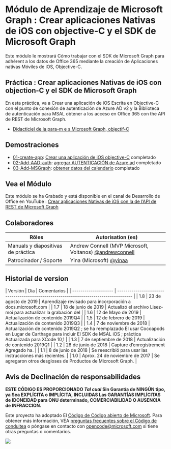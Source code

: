 # <a name="mdulo-de-aprendizaje-de-microsoft-graph-crear-aplicaciones-nativas-de-ios-con-objective-c-y-el-sdk-de-microsoft-graph"></a>Módulo de Aprendizaje de Microsoft Graph : Crear aplicaciones Nativas de iOS con objective-C y el SDK de Microsoft Graph

Este módulo le mostrará Cómo trabajar con el SDK de Microsoft Graph para adhérent a los datos de Office 365 mediante la creación de Aplicaciones nativas Móviles de iOS, Objective-C.

## <a name="prctica-crear-aplicaciones-nativas-de-ios-con-objective-c-y-el-sdk-de-microsoft-graph"></a>Práctica : Crear aplicaciones Nativas de iOS con objection-C y el SDK de Microsoft Graph

En esta práctica, va a Crear una aplicación de iOS Escrita en Objective-C con el punto de conexión de autenticación de Azure AD v2 y la Biblioteca de autenticación para MSAL obtener a los acceso en Office 365 con the API de REST de Microsoft Graph.

- [Didacticiel de la para-m e s Microsoft Graph, objectif-C](https://docs.microsoft.com/graph/tutorials/ios-objectivec)

## <a name="demostraciones"></a>Demostraciones

- [01-create-app](demos/01-create-app): [Crear una aplicación de iOS objective-C](https://docs.microsoft.com/graph/tutorials/ios-objectivec?tutorial-step=1) completado
- [02-Add-AAD-auth](demos/02-add-aad-auth): [agregar AUTENTICACIÓN de Azure ad](https://docs.microsoft.com/graph/tutorials/ios-objectivec?tutorial-step=3) completado
- [03-Add-MSGraph](demos/03-add-msgraph): [obtener datos del calendario](https://docs.microsoft.com/graph/tutorials/ios-objectivec?tutorial-step=4) completado

## <a name="vea-el-mdulo"></a>Vea el Módulo

Este módulo se ha Grabado y está disponible en el canal de Desarrollo de Office en YouTube : [Crear aplicaciones Nativas de iOS con la de l’API de REST de Microsoft Graph](https://youtu.be/Gg8Qy1Dqyzw)

## <a name="colaboradores"></a>Colaboradores

| Rôles | Autorisation (es) |
| -------------------- | ------------------------------------------------------------------------------------- |
| Manuals y diapositivas de práctica | Andrew Connell (MVP Microsoft, Voitanos) [@andrewconnell](//github.com/andrewconnell) |
| Patrocinador / Soporte | Yina (Microsoft) [@yinaa](//github.com/yinaa) |

## <a name="historial-de-versiones"></a>Historial de version

| Versión | Día | Comentarios |
| -------------------- | ------------------------------------------------------------------------------------- |
| 1.8 | 23 de agosto de 2019 | Aprendizaje revisado para incorporación a docs.microsoft.com |
| 1.7 | 18 de junio de 2019 | Actualizó el archivo Lisez-moi para actualizar la grabación del |
| 1.6 | 12 de Mayo de 2019 | Actualización de contenido 2019Q4 |
| 1,5 | 12 de febrero de 2019 | Actualización de contenido 2019Q3 |
| 1.4 | 7 de noviembre de 2018 | Actualización de contenido 2019Q2 ; se ha reemplazado El usar Cocoapods en Lugar de Carthage para incluir El SDK de MSAL iOS ; práctica Actualizada para XCode 10,1 |
| 1.3 | 7 de septiembre de 2018 | Actualización de contenido 2019Q1 |
| 1.2 | 28 de junio de 2018 | Capture d’enregistrement Agregado ha. |
| 1.1 | 8 de junio de 2018 | Se reescribió para usar las instrucciones más recientes. |
| 1.0 | Aprox. 24 de noviembre de 2017 | Se agregaron otros desgloses de Productos de Microsoft Graph. |

## <a name="aviso-de-declinacin-de-responsabilidades"></a>Avis de Declinación de responsabilidades

**ESTE CÓDIGO ES PROPORCIONADO _Tal cual_ Sin Garantía de NINGÚN tipo, ya Sea EXPLÍCITA o IMPLÍCITA, INCLUIDAS Las GARANTÍAS IMPLÍCITAS de IDONEIDAD para ONU determinado, COMERCIABILIDAD O AUSENCIA de INFRACCIÓN.**

Este proyecto ha adoptado El [Código de Código abierto de Microsoft](https://opensource.microsoft.com/codeofconduct/). Para obtener más información, VEA [preguntas frecuentes sobre el Código de conduitea](https://opensource.microsoft.com/codeofconduct/faq/) o póngase en contacto con [opencode@microsoft.com](mailto:opencode@microsoft.com) si tiene otras preguntas o comentarios.

<img src="https://telemetry.sharepointpnp.com/msgraph-training-ios-objectivec" />
